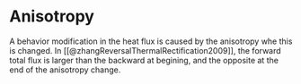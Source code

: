 # Anisotropy
A behavior modification in the heat flux is caused by the anisotropy whe this is changed. In [[@zhangReversalThermalRectification2009]], the forward total flux is larger than the backward at begining, and the opposite at the end of the anisotropy change.